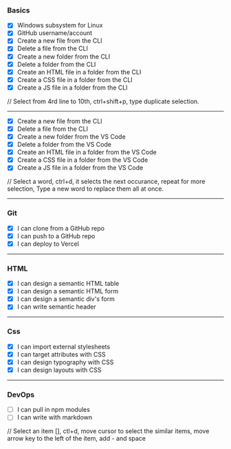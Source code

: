 ### Basics

- [x] Windows subsystem for Linux
- [x] GitHub username/account
- [x] Create a new file from the CLI
- [x] Delete a file from the CLI
- [x] Create a new folder from the CLI
- [x] Delete a folder from the CLI
- [x] Create an HTML file in a folder from the CLI
- [x] Create a CSS file in a folder from the CLI
- [x] Create a JS file in a folder from the CLI

// Select from 4rd line to 10th, ctrl+shift+p, type duplicate selection.

---

- [x] Create a new file from the CLI
- [x] Delete a file from the CLI
- [x] Create a new folder from the VS Code
- [x] Delete a folder from the VS Code
- [x] Create an HTML file in a folder from the VS Code
- [x] Create a CSS file in a folder from the VS Code
- [x] Create a JS file in a folder from the VS Code

// Select a word, ctrl+d, it selects the next occurance, repeat for more selection, Type a new word to replace them all at once.

---

### Git

- [x] I can clone from a GitHub repo
- [x] I can push to a GitHub repo
- [x] I can deploy to Vercel

---

### HTML

- [x] I can design a semantic HTML table
- [x] I can design a semantic HTML form
- [x] I can design a semantic div's form
- [x] I can write semantic header

---

### Css

- [x] I can import external stylesheets
- [x] I can target attributes with CSS
- [x] I can design typography with CSS
- [x] I can design layouts with CSS

---

### DevOps

- [ ] I can pull in npm modules
- [ ] I can write with markdown

// Select an item [], ctl+d, move cursor to select the similar items, move arrow key to the left of the item, add - and space
